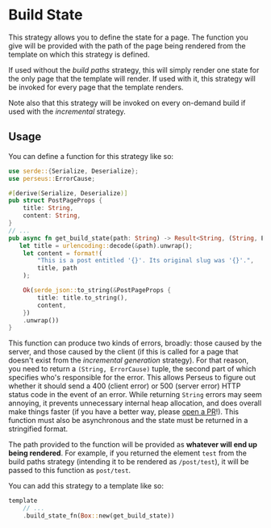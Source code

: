 # Build State

This strategy allows you to define the state for a page. The function you give will be provided with the path of the page being rendered from the template on which this strategy is defined.

If used without the _build paths_ strategy, this will simply render one state for the only page that the template will render. If used with it, this strategy will be invoked for every page that the template renders.

Note also that this strategy will be invoked on every on-demand build if used with the _incremental_ strategy.

## Usage

You can define a function for this strategy like so:

```rust
use serde::{Serialize, Deserialize};
use perseus::ErrorCause;

#[derive(Serialize, Deserialize)]
pub struct PostPageProps {
    title: String,
    content: String,
}
// ...
pub async fn get_build_state(path: String) -> Result<String, (String, ErrorCause)> {
   let title = urlencoding::decode(&path).unwrap();
    let content = format!(
        "This is a post entitled '{}'. Its original slug was '{}'.",
        title, path
    );

    Ok(serde_json::to_string(&PostPageProps {
        title: title.to_string(),
        content,
    })
    .unwrap())
}
```

This function can produce two kinds of errors, broadly: those caused by the server, and those caused by the client (if this is called for a page that doesn't exist from the _incremental generation_ strategy). For that reason, you need to return a `(String, ErrorCause)` tuple, the second part of which specifies who's responsible for the error. This allows Perseus to figure out whether it should send a 400 (client error) or 500 (server error) HTTP status code in the event of an error. While returning `String` errors may seem annoying, it prevents unnecessary internal heap allocation, and does overall make things faster (if you have a better way, please [open a PR](https://github.com/arctic-hen7/perseus/pulls)!). This function must also be asynchronous and the state must be returned in a stringified format.

The path provided to the function will be provided as **whatever will end up being rendered**. For example, if you returned the element `test` from the build paths strategy (intending it to be rendered as `/post/test`), it will be passed to this function as `post/test`.

You can add this strategy to a template like so:

```rust
template
	// ...
    .build_state_fn(Box::new(get_build_state))
```
